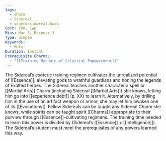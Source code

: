 ```yaml
---
tags:
  - charm
  - Sidereal
  - source/sidereal-book
Cost: 10m, 1wp
Mins: War 5, Essence 3
Type: Simple
Keywords:
  - Mute
Duration: Instant
Prerequisite Charms:
  - "[[Training Mandate of Celestial Empowerment]]"
---
```

The Sidereal’s esoteric training regimen cultivates the unrealized potential of [[Essence]], elevating gods to wrathful guardians and honing the legends of Exalted heroes. The Sidereal teaches another character a spell or [[Martial Arts]] Charm (including Sidereal [[Martial Arts]]) she knows, letting him go into [[experience debt]] (p. XX) to learn it. Alternatively, by drilling him in the use of an artifact weapon or armor, she may let him awaken one of its [[Evocations]]. Fellow Sidereals can be taught any Sidereal Charm she knows, while spirits can be taught spirit [[Charms]] appropriate to their purview through [[Essence]]-cultivating regimens. The training time needed to learn this power is divided by (Sidereal’s [[Essence]] + [[Intelligence]]). The Sidereal’s student must meet the prerequisites of any powers learned this way.
